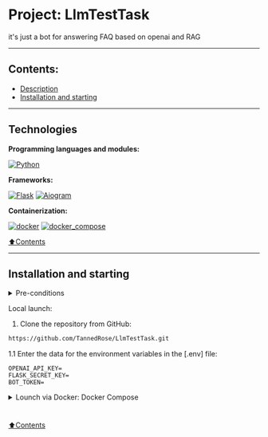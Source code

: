 # Project: LlmTestTask

<p style="text-align: center;">
</p>
it's just a bot for answering FAQ based on openai and RAG

___


## Contents:
- [Description](#description)
- [Installation and starting](#installation-and-starting)

---

## Technologies


**Programming languages and modules:**

[![Python](https://img.shields.io/badge/-python_3.11^-464646?logo=python)](https://www.python.org/)


**Frameworks:**

[![Flask](https://img.shields.io/badge/-Flask-464646?logo=flask)](https://flask.palletsprojects.com/en/stable/)
[![Aiogram](https://img.shields.io/badge/-Aiogram-464646?logo=telegram)](https://aiogram.dev/)

**Containerization:**

[![docker](https://img.shields.io/badge/-Docker-464646?logo=docker)](https://www.docker.com/)
[![docker_compose](https://img.shields.io/badge/-Docker%20Compose-464646?logo=docker)](https://docs.docker.com/compose/)

[⬆️Contents](#contents)

---

## Installation and starting

<details><summary>Pre-conditions</summary>

It is assumed that the user has installed [Docker](https://docs.docker.com/engine/install/) and [Docker Compose](https://docs.docker.com/compose/install/) on the local machine or on the server where the project will run. You can check if they are installed using the command:

```bash
docker --version && docker-compose --version
```
</details>


Local launch:

1. Clone the repository from GitHub:
```bash
https://github.com/TannedRose/LlmTestTask.git
```

1.1 Enter the data for the environment variables in the [.env] file:

```
OPENAI_API_KEY=
FLASK_SECRET_KEY=
BOT_TOKEN=
```


<details><summary>Lounch via Docker: Docker Compose</summary>

2. From the root directory of the project, execute the command:
```bash
docker-compose up --build
```

3. You can stop docker and delete containers with the command from the root directory of the project:
```bash
docker-compose down
```
add flag -v to delete volumes ```docker-compose down -v```
</details><h1></h1>

[⬆️Contents](#contents)